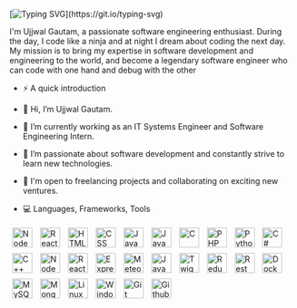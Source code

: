 [![Typing SVG](https://readme-typing-svg.demolab.com/?lines=Hello+there!;Welcome+to+my+GitHub+profile!!)](https://git.io/typing-svg)

I'm Ujjwal Gautam, a passionate software engineering enthusiast. During the day, I code like a ninja and at night I dream about coding the next day. My mission is to bring my expertise in software development and engineering to the world, and become a legendary software engineer who can code with one hand and debug with the other

- ⚡️ A quick introduction

- 👋 Hi, I’m Ujjwal Gautam.
- 🔭 I’m currently working as an IT Systems Engineer and Software Engineering Intern.
- 🌱 I’m passionate about software development and constantly strive to learn new technologies.
- 💼 I'm open to freelancing projects and collaborating on exciting new ventures.


- 💻 Languages, Frameworks, Tools
 <p float="left">
  <img style="padding:5px;" align="center" alt="NodeJS" width="35px" src="https://img.icons8.com/color/48/000000/nodejs.png"/>
  <img style="padding:5px;" align="center" alt="ReactJs" width="35px" src="https://img.icons8.com/color/48/000000/react.png"/>
  <img style="padding:5px;" align="center" alt="HTML" width="35px" src="https://img.icons8.com/color/48/000000/html-5--v1.png"/>
  <img style="padding:5px;" align="center" alt="CSS" width="35px" src="https://img.icons8.com/color/48/000000/css3.png"/>
  <img style="padding:5px;" align="center" alt="JavaScript" width="35px" src="https://img.icons8.com/color/48/000000/javascript--v1.png"/>
  <img style="padding:5px;" align="center" alt="Java" width="35px" src="https://img.icons8.com/color/48/000000/java-coffee-cup-logo--v1.png"/>
  <img style="padding:5px;" align="center" alt="C" width="35px" src="https://img.icons8.com/color/48/000000/c-programming.png"/>
  <img style="padding:5px;" align="center" alt="PHP" width="35px" src="https://img.icons8.com/color/48/000000/php-logo.png"/>
  <img style="padding:5px;" align="center" alt="Python" width="35px" src="https://img.icons8.com/color/48/000000/python.png"/>
  <img style="padding:5px;" align="center" alt="C#" width="35px" src="https://img.icons8.com/color/48/000000/c-sharp-logo-2.png"/>
  <img style="padding:5px;" align="center" alt="C++" width="35px" src="https://img.icons8.com/color/48/000000/c-plus-plus-logo.png"/>
  <img style="padding:5px;" align="center" alt="NodeJS" width="35px" src="https://img.icons8.com/color/48/000000/nodejs.png"/>
  <img style="padding:5px;" align="center" alt="ReactJS" width="35px" src="https://img.icons8.com/color/48/000000/react.png"/>
  <img style="padding:5px;" align="center" alt="ExpressJS" width="35px" src="https://img.icons8.com/color/48/000000/express.png"/>
  <img style="padding:5px;" align="center" alt="MeteorJS" width="35px" src="https://img.icons8.com/color/48/000000/meteor.png"/>
  <img style="padding:5px;" align="center" alt="JavaFX" width="35px" src="https://img.icons8.com/color/48/000000/javafx.png"/>
  <img style="padding:5px;" align="center" alt="Twig" width="35px" src="https://img.icons8.com/color/48/000000/twig--v1.png"/>
  <img style="padding:5px;" align="center" alt="Redux" width="35px" src="https://img.icons8.com/color/48/000000/redux.png"/>
  <img style="padding:5px;" align="center" alt="Rest API" width="35px" src="https://img.icons8.com/fluent/48/000000/api-settings.png"/>
  <img style="padding:5px;" align="center" alt="Docker" width="35px" src="https://img.icons8.com/color/48/000000/docker.png"/>
  <img style="padding:5px;" align="center" alt="MySQL" width="35px" src="https://img.icons8.com/fluency/48/000000/mysql-logo.png"/>
  <img style="padding:5px;" align="center" alt="MongoDB" width="35px" src="https://img.icons8.com/color/48/000000/mongodb.png"/>
  <img style="padding:5px;" align="center" alt="Linux" width="35px" src="https://img.icons8.com/color/48/000000/linux--v1.png"/>
  <img style="padding:5px;" align="center" alt="Windows" width="35px" src="https://img.icons8.com/color/48/000000/windows-logo--v1.png"/>
  <img style="padding:5px;" align="center" alt="Git" width="35px" src="https://img.icons8.com/color/48/000000/git.png"/>
  <img style="padding:5px;" align="center" alt="Github" width="35px" src="https://img.icons8.com/material-sharp/48/000000/github.png"/>
</p>


<!---
ujjwalrg/ujjwalrg is a ✨ special ✨ repository because its `README.md` (this file) appears on your GitHub profile.
You can click the Preview link to take a look at your changes.
--->
